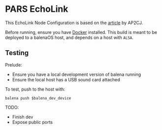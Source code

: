 # PARS EchoLink
This EchoLink Node Configuration is based on the [article](http://www.pakhams.com/index.php?option=com_content&view=article&id=178:pi3echolink&catid=45:misc&Itemid=158) by AP2CJ.

Before running, ensure you have [Docker](https://docs.docker.com/get-docker/) installed. This build is meant to be deployed to a balenaOS host, and depends on a host with `ALSA`.

## Testing

Prelude:

+ Ensure you have a local development version of balena running
+ Ensure the local host has a USB sound card attached

To test, push to the host with:

```
balena push $balena_dev_device
```


TODO:

+ Finish dev
+ Expose public ports

